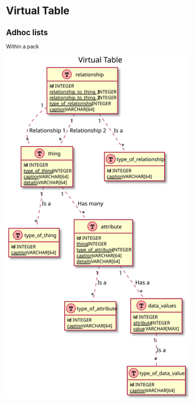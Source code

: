 # Virtual Table

## Adhoc lists

Within a pack 

[![diagram](virtual_table.svg)](virtual_table.svg)
